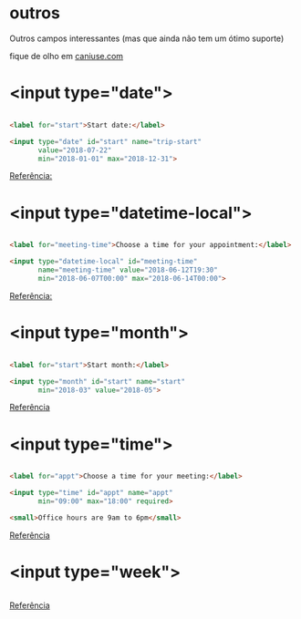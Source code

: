 # outros

Outros campos interessantes (mas que ainda não tem um ótimo suporte)

fique de olho em [caniuse.com](https://caniuse.com)

# \<input type="date">

```html

<label for="start">Start date:</label>

<input type="date" id="start" name="trip-start"
       value="2018-07-22"
       min="2018-01-01" max="2018-12-31">

```

[Referência:](https://developer.mozilla.org/en-US/docs/Web/HTML/Element/input/date)

# \<input type="datetime-local">

```html

<label for="meeting-time">Choose a time for your appointment:</label>

<input type="datetime-local" id="meeting-time"
       name="meeting-time" value="2018-06-12T19:30"
       min="2018-06-07T00:00" max="2018-06-14T00:00">

```

[Referência:](https://developer.mozilla.org/en-US/docs/Web/HTML/Element/input/datetime-local)

# \<input type="month">

```html

<label for="start">Start month:</label>

<input type="month" id="start" name="start"
       min="2018-03" value="2018-05">

```

[Referência](https://developer.mozilla.org/en-US/docs/Web/HTML/Element/input/month)

# \<input type="time">

```html

<label for="appt">Choose a time for your meeting:</label>

<input type="time" id="appt" name="appt"
       min="09:00" max="18:00" required>

<small>Office hours are 9am to 6pm</small>

```

[Referência](https://developer.mozilla.org/en-US/docs/Web/HTML/Element/input/time)

# \<input type="week">

```html

```

[Referência]()